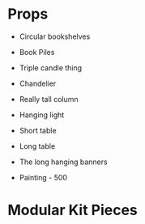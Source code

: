 
# Props

- Circular bookshelves
- Book Piles
- Triple candle thing
- Chandelier
- Really tall column
- Hanging light
- Short table
- Long table

- The long hanging banners
- Painting - 500

# Modular Kit Pieces
